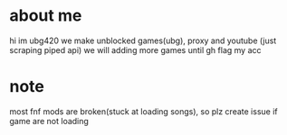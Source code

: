 # about me
hi im ubg420
we make unblocked games(ubg), proxy and youtube (just scraping piped api)
we will adding more games until gh flag my acc
# note
most fnf mods are broken(stuck at loading songs), so plz create issue if game are not loading
